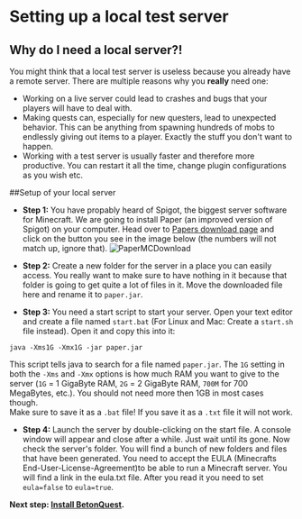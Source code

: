 # Setting up a local test server

## Why do I need a local server?!

You might think that a local test server is useless because you already have a remote server.
There are multiple reasons why you **really** need one:

- Working on a live server could lead to crashes and bugs that your players will have to deal with.
- Making quests can, especially for new questers, lead to unexpected behavior. This can be anything from spawning
hundreds of mobs to endlessly giving out items to a player. Exactly the stuff you don't want to happen.
- Working with a test server is usually faster and therefore more productive. You can restart it all the time,
change plugin configurations as you wish etc.

##Setup of your local server

- **Step 1:** You have propably heard of Spigot, the biggest server software for 
Minecraft. We are going to install Paper (an improved version of Spigot) on your computer. 
Head over to <a href="https://papermc.io/downloads" target="_blank">Papers download page</a> and click on the button you
see in the image below (the numbers will not match up, ignore that).
<span class="centered">![PaperMCDownload](../../media/content/LearnBeton/papermc.png)</span>


- **Step 2:** Create a new folder for the server in a place you can easily access.
You really want to make sure to have nothing in it because that folder is
going to get quite a lot of files in it. Move the downloaded file here and rename it to `paper.jar`.

- **Step 3:** You need a start script to start your server.
Open your text editor and create a file named `start.bat` (For Linux and Mac: Create a `start.sh` file instead). 
Open it and copy this into it:
```
java -Xms1G -Xmx1G -jar paper.jar
```
This script tells java to search for a file named `paper.jar`.
The `1G` setting in both the `-Xms` and `-Xmx` options is how much RAM you want to give to the server 
(`1G` = 1 GigaByte RAM, `2G` = 2 GigaByte RAM, `700M` for 700 MegaBytes, etc.). You should not need more then 1GB in most
cases though.     
Make sure to save it as a `.bat` file! If you save it as a `.txt` file it will not work. 

- **Step 4:** Launch the server by double-clicking on the start file. A console window will appear and close after a while. Just wait until its gone.
Now check the server's folder. You will find a bunch of new folders and files that have been generated.
You need to accept the EULA (Minecrafts End-User-License-Agreement)to be able to run a Minecraft server.
You will find a link in the eula.txt file. After you read it you need to set `eula=false` to `eula=true`.

**Next step: [Install BetonQuest](Installing-BetonQuest.md).**

